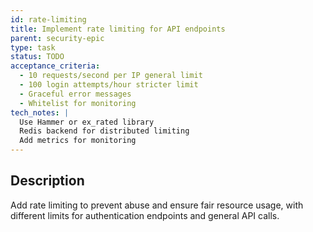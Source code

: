 ```yaml
---
id: rate-limiting
title: Implement rate limiting for API endpoints
parent: security-epic
type: task
status: TODO
acceptance_criteria:
  - 10 requests/second per IP general limit
  - 100 login attempts/hour stricter limit
  - Graceful error messages
  - Whitelist for monitoring
tech_notes: |
  Use Hammer or ex_rated library
  Redis backend for distributed limiting
  Add metrics for monitoring
---
```


## Description

Add rate limiting to prevent abuse and ensure fair resource usage, with different limits for authentication endpoints and general API calls.